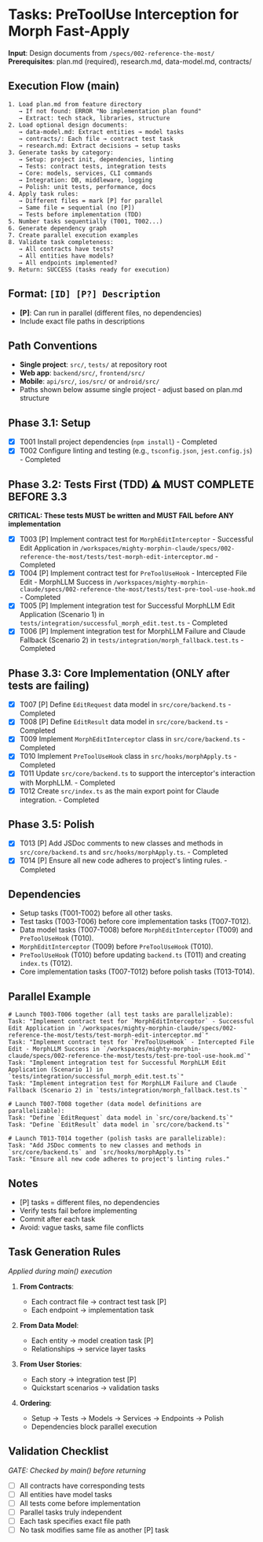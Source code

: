 # Tasks: PreToolUse Interception for Morph Fast-Apply

**Input**: Design documents from `/specs/002-reference-the-most/`
**Prerequisites**: plan.md (required), research.md, data-model.md, contracts/

## Execution Flow (main)
```
1. Load plan.md from feature directory
   → If not found: ERROR "No implementation plan found"
   → Extract: tech stack, libraries, structure
2. Load optional design documents:
   → data-model.md: Extract entities → model tasks
   → contracts/: Each file → contract test task
   → research.md: Extract decisions → setup tasks
3. Generate tasks by category:
   → Setup: project init, dependencies, linting
   → Tests: contract tests, integration tests
   → Core: models, services, CLI commands
   → Integration: DB, middleware, logging
   → Polish: unit tests, performance, docs
4. Apply task rules:
   → Different files = mark [P] for parallel
   → Same file = sequential (no [P])
   → Tests before implementation (TDD)
5. Number tasks sequentially (T001, T002...)
6. Generate dependency graph
7. Create parallel execution examples
8. Validate task completeness:
   → All contracts have tests?
   → All entities have models?
   → All endpoints implemented?
9. Return: SUCCESS (tasks ready for execution)
```

## Format: `[ID] [P?] Description`
- **[P]**: Can run in parallel (different files, no dependencies)
- Include exact file paths in descriptions

## Path Conventions
- **Single project**: `src/`, `tests/` at repository root
- **Web app**: `backend/src/`, `frontend/src/`
- **Mobile**: `api/src/`, `ios/src/` or `android/src/`
- Paths shown below assume single project - adjust based on plan.md structure

## Phase 3.1: Setup
- [x] T001 Install project dependencies (`npm install`) - Completed
- [x] T002 Configure linting and testing (e.g., `tsconfig.json`, `jest.config.js`) - Completed

## Phase 3.2: Tests First (TDD) ⚠️ MUST COMPLETE BEFORE 3.3
**CRITICAL: These tests MUST be written and MUST FAIL before ANY implementation**
- [x] T003 [P] Implement contract test for `MorphEditInterceptor` - Successful Edit Application in `/workspaces/mighty-morphin-claude/specs/002-reference-the-most/tests/test-morph-edit-interceptor.md` - Completed
- [x] T004 [P] Implement contract test for `PreToolUseHook` - Intercepted File Edit - MorphLLM Success in `/workspaces/mighty-morphin-claude/specs/002-reference-the-most/tests/test-pre-tool-use-hook.md` - Completed
- [x] T005 [P] Implement integration test for Successful MorphLLM Edit Application (Scenario 1) in `tests/integration/successful_morph_edit.test.ts` - Completed
- [x] T006 [P] Implement integration test for MorphLLM Failure and Claude Fallback (Scenario 2) in `tests/integration/morph_fallback.test.ts` - Completed

## Phase 3.3: Core Implementation (ONLY after tests are failing)
- [x] T007 [P] Define `EditRequest` data model in `src/core/backend.ts` - Completed
- [x] T008 [P] Define `EditResult` data model in `src/core/backend.ts` - Completed
- [x] T009 Implement `MorphEditInterceptor` class in `src/core/backend.ts` - Completed
- [x] T010 Implement `PreToolUseHook` class in `src/hooks/morphApply.ts` - Completed
- [x] T011 Update `src/core/backend.ts` to support the interceptor's interaction with MorphLLM. - Completed
- [x] T012 Create `src/index.ts` as the main export point for Claude integration. - Completed

## Phase 3.5: Polish
- [x] T013 [P] Add JSDoc comments to new classes and methods in `src/core/backend.ts` and `src/hooks/morphApply.ts`. - Completed
- [x] T014 [P] Ensure all new code adheres to project's linting rules. - Completed

## Dependencies
- Setup tasks (T001-T002) before all other tasks.
- Test tasks (T003-T006) before core implementation tasks (T007-T012).
- Data model tasks (T007-T008) before `MorphEditInterceptor` (T009) and `PreToolUseHook` (T010).
- `MorphEditInterceptor` (T009) before `PreToolUseHook` (T010).
- `PreToolUseHook` (T010) before updating `backend.ts` (T011) and creating `index.ts` (T012).
- Core implementation tasks (T007-T012) before polish tasks (T013-T014).

## Parallel Example
```
# Launch T003-T006 together (all test tasks are parallelizable):
Task: "Implement contract test for `MorphEditInterceptor` - Successful Edit Application in `/workspaces/mighty-morphin-claude/specs/002-reference-the-most/tests/test-morph-edit-interceptor.md`"
Task: "Implement contract test for `PreToolUseHook` - Intercepted File Edit - MorphLLM Success in `/workspaces/mighty-morphin-claude/specs/002-reference-the-most/tests/test-pre-tool-use-hook.md`"
Task: "Implement integration test for Successful MorphLLM Edit Application (Scenario 1) in `tests/integration/successful_morph_edit.test.ts`"
Task: "Implement integration test for MorphLLM Failure and Claude Fallback (Scenario 2) in `tests/integration/morph_fallback.test.ts`"

# Launch T007-T008 together (data model definitions are parallelizable):
Task: "Define `EditRequest` data model in `src/core/backend.ts`"
Task: "Define `EditResult` data model in `src/core/backend.ts`"

# Launch T013-T014 together (polish tasks are parallelizable):
Task: "Add JSDoc comments to new classes and methods in `src/core/backend.ts` and `src/hooks/morphApply.ts`"
Task: "Ensure all new code adheres to project's linting rules."
```

## Notes
- [P] tasks = different files, no dependencies
- Verify tests fail before implementing
- Commit after each task
- Avoid: vague tasks, same file conflicts

## Task Generation Rules
*Applied during main() execution*

1. **From Contracts**:
   - Each contract file → contract test task [P]
   - Each endpoint → implementation task
   
2. **From Data Model**:
   - Each entity → model creation task [P]
   - Relationships → service layer tasks
   
3. **From User Stories**:
   - Each story → integration test [P]
   - Quickstart scenarios → validation tasks

4. **Ordering**:
   - Setup → Tests → Models → Services → Endpoints → Polish
   - Dependencies block parallel execution

## Validation Checklist
*GATE: Checked by main() before returning*

- [ ] All contracts have corresponding tests
- [ ] All entities have model tasks
- [ ] All tests come before implementation
- [ ] Parallel tasks truly independent
- [ ] Each task specifies exact file path
- [ ] No task modifies same file as another [P] task